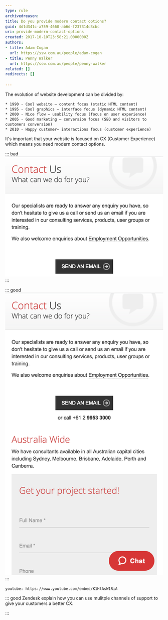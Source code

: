 ```yaml
---
type: rule
archivedreason: 
title: Do you provide modern contact options?
guid: 4d1d341c-a759-4660-ab6d-f237314d3cbc
uri: provide-modern-contact-options
created: 2017-10-10T23:58:21.0000000Z
authors:
- title: Adam Cogan
  url: https://ssw.com.au/people/adam-cogan
- title: Penny Walker
  url: https://ssw.com.au/people/penny-walker
related: []
redirects: []

---
```


The evolution of website development can be divided by: 

    * 1990 - Cool website – content focus (static HTML content)
    * 1995 - Cool graphics – interface focus (dynamic HTML content)
    * 2000 - Nice flow – usability focus (focus on user experience)
    * 2005 - Good marketing – conversion focus (SEO and visitors to customers conversion)
    * 2010 - Happy customer– interactions focus (customer experience)


<!--endintro-->

It's important that your website is focused on CX (Customer Experience) which means you need modern contact options.


::: bad  
![Figure: Bad example: the only way to contact the company is via email](moderncontact-bad.png)  
:::


::: good  
![Figure: Good example - Chat is available along with other ways of contact, such as voip, IM, KB etc](moderncontact-good.png)  
:::
 

`youtube: https://www.youtube.com/embed/K1HlAsW1RiA`
 
 


::: good
Zendesk explain how you can use mulitple channels of support to give your customers a better CX. 

:::
